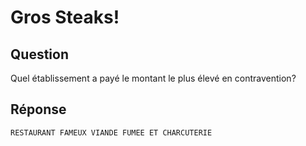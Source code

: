 # Gros Steaks!

## Question

Quel établissement a payé le montant le plus élevé en contravention?

## Réponse

`RESTAURANT FAMEUX VIANDE FUMEE ET CHARCUTERIE`
